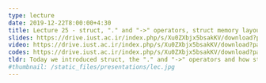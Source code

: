 ```yaml
---
type: lecture
date: 2019-12-22T8:00:00+4:30
title: Lecture 25 - struct, "." and "->" operators, struct memory layout, compiling and linking
slides: https://drive.iust.ac.ir/index.php/s/Xu0ZXbjx5bsakKV/download?path=%2FSlides&files=S25.pdf
video: https://drive.iust.ac.ir/index.php/s/Xu0ZXbjx5bsakKV/download?path=%2FVideos&files=S25.mp4
codes: https://drive.iust.ac.ir/index.php/s/Xu0ZXbjx5bsakKV/download?path=%2FCode&files=S25.zip
tldr: Today we introduced struct, the "." and "->" operators and how struct is laid out in memory. We also used the -exec x/16xb commands in the debugger console inside vscode to inspect memory. We demonstrated how passing by value differs from passing by pointer for a struct variable. Next, we introduced const and typedef in addition to answering questions about string literals in C. Finally, we explained how compiling and linking code are related in C and how they can be done in separate steps.
#thumbnail: /static_files/presentations/lec.jpg
---
```

